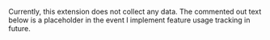 Currently, this extension does not collect any data. The commented out text below is a placeholder in the event I implement feature usage tracking in future. 


<!--
# ChatGPT Custom Shortcuts Pro Privacy Policy

ChatGPT Custom Shortcuts Pro collects anonymized feature usage data to improve the extension.

## Data Collected

- Feature names (e.g., "Copy All Responses")
- Usage counts
- Timestamps
- Anonymous, randomly generated client ID

## Data Usage

Data is used solely to analyze feature popularity and improve the extension. No personally identifiable information is collected. Data is sent securely to Google Analytics 4.

## User Privacy

We are committed to user privacy. Data is anonymized and aggregated. No personal information is required to use the extension. Data is stored indefinitely.
-->
